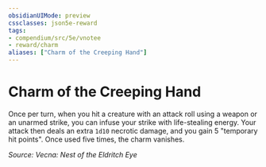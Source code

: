 ```yaml
---
obsidianUIMode: preview
cssclasses: json5e-reward
tags:
- compendium/src/5e/vnotee
- reward/charm
aliases: ["Charm of the Creeping Hand"]
---
```

# Charm of the Creeping Hand

Once per turn, when you hit a creature with an attack roll using a weapon or an unarmed strike, you can infuse your strike with life-stealing energy. Your attack then deals an extra `1d10` necrotic damage, and you gain 5 "temporary hit points". Once used five times, the charm vanishes.

*Source: Vecna: Nest of the Eldritch Eye*